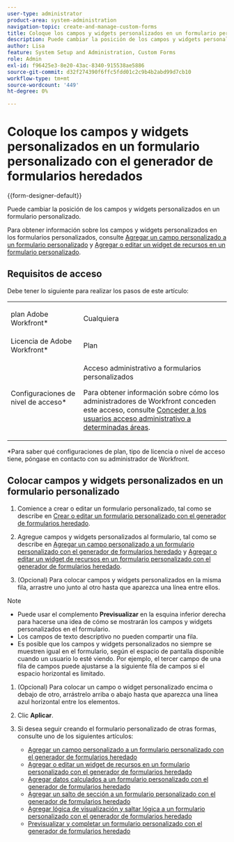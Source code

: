 ```yaml
---
user-type: administrator
product-area: system-administration
navigation-topic: create-and-manage-custom-forms
title: Coloque los campos y widgets personalizados en un formulario personalizado con el generador de formularios heredados
description: Puede cambiar la posición de los campos y widgets personalizados en un formulario personalizado.
author: Lisa
feature: System Setup and Administration, Custom Forms
role: Admin
exl-id: f96425e3-8e20-43ac-8340-915538ae5886
source-git-commit: d32f274390f6ffc5fdd01c2c9b4b2abd99d7cb10
workflow-type: tm+mt
source-wordcount: '449'
ht-degree: 0%

---
```


# Coloque los campos y widgets personalizados en un formulario personalizado con el generador de formularios heredados

{{form-designer-default}}

Puede cambiar la posición de los campos y widgets personalizados en un formulario personalizado.

Para obtener información sobre los campos y widgets personalizados en los formularios personalizados, consulte [Agregar un campo personalizado a un formulario personalizado](../../../administration-and-setup/customize-workfront/create-manage-custom-forms/add-a-custom-field-to-a-custom-form.md) y [Agregar o editar un widget de recursos en un formulario personalizado](../../../administration-and-setup/customize-workfront/create-manage-custom-forms/add-widget-or-edit-its-properties-in-a-custom-form.md).

## Requisitos de acceso

Debe tener lo siguiente para realizar los pasos de este artículo:

<table style="table-layout:auto"> 
 <col> 
 <col> 
 <tbody> 
  <tr data-mc-conditions=""> 
   <td role="rowheader"> <p>plan Adobe Workfront*</p> </td> 
   <td>Cualquiera</td> 
  </tr> 
  <tr> 
   <td role="rowheader">Licencia de Adobe Workfront*</td> 
   <td>Plan</td> 
  </tr> 
  <tr data-mc-conditions=""> 
   <td role="rowheader">Configuraciones de nivel de acceso*</td> 
   <td> <p>Acceso administrativo a formularios personalizados</p> <p>Para obtener información sobre cómo los administradores de Workfront conceden este acceso, consulte <a href="../../../administration-and-setup/add-users/configure-and-grant-access/grant-users-admin-access-certain-areas.md" class="MCXref xref">Conceder a los usuarios acceso administrativo a determinadas áreas</a>.</p> </td> 
  </tr>  
 </tbody> 
</table>

&#42;Para saber qué configuraciones de plan, tipo de licencia o nivel de acceso tiene, póngase en contacto con su administrador de Workfront.

## Colocar campos y widgets personalizados en un formulario personalizado

1. Comience a crear o editar un formulario personalizado, tal como se describe en [Crear o editar un formulario personalizado con el generador de formularios heredado](../../../administration-and-setup/customize-workfront/create-manage-custom-forms/create-or-edit-a-custom-form.md).
1. Agregue campos y widgets personalizados al formulario, tal como se describe en [Agregar un campo personalizado a un formulario personalizado con el generador de formularios heredado](../../../administration-and-setup/customize-workfront/create-manage-custom-forms/add-a-custom-field-to-a-custom-form.md) y [Agregar o editar un widget de recursos en un formulario personalizado con el generador de formularios heredado](../../../administration-and-setup/customize-workfront/create-manage-custom-forms/add-widget-or-edit-its-properties-in-a-custom-form.md).

1. (Opcional) Para colocar campos y widgets personalizados en la misma fila, arrastre uno junto al otro hasta que aparezca una línea entre ellos.

<!--
Courtney, this is a story that got postponed after I did the work. Slated for some time in 22.4 (https://hub.workfront.adobe.com/task/6220d425000140d7f7d3ea68cc9529c8/documents)
   You can drag multiple items. Press the following keys while you select the items, then drag the items together to the new row:
   * Mac: Command+Shift [Courtney, double-check these commands]
   * Windows: Ctrl+Shift

   When you drop the custom field or widget, a gray box displays around the two items to indicate that they share a row.
-->

>[!NOTE]
>
>* Puede usar el complemento **Previsualizar** en la esquina inferior derecha para hacerse una idea de cómo se mostrarán los campos y widgets personalizados en el formulario.
>* Los campos de texto descriptivo no pueden compartir una fila.
>* Es posible que los campos y widgets personalizados no siempre se muestren igual en el formulario, según el espacio de pantalla disponible cuando un usuario lo esté viendo. Por ejemplo, el tercer campo de una fila de campos puede ajustarse a la siguiente fila de campos si el espacio horizontal es limitado.

1. (Opcional) Para colocar un campo o widget personalizado encima o debajo de otro, arrástrelo arriba o abajo hasta que aparezca una línea azul horizontal entre los elementos.
1. Clic **Aplicar**.
1. Si desea seguir creando el formulario personalizado de otras formas, consulte uno de los siguientes artículos:

   * [Agregar un campo personalizado a un formulario personalizado con el generador de formularios heredado](../../../administration-and-setup/customize-workfront/create-manage-custom-forms/add-a-custom-field-to-a-custom-form.md#add2)
   * [Agregar o editar un widget de recursos en un formulario personalizado con el generador de formularios heredado](../../../administration-and-setup/customize-workfront/create-manage-custom-forms/add-widget-or-edit-its-properties-in-a-custom-form.md)
   * [Agregar datos calculados a un formulario personalizado con el generador de formularios heredado](../../../administration-and-setup/customize-workfront/create-manage-custom-forms/add-calculated-data-to-custom-form.md)
   * [Agregar un salto de sección a un formulario personalizado con el generador de formularios heredado](../../../administration-and-setup/customize-workfront/create-manage-custom-forms/add-a-section-break-to-a-custom-form.md)
   * [Agregar lógica de visualización y saltar lógica a un formulario personalizado con el generador de formularios heredado](../../../administration-and-setup/customize-workfront/create-manage-custom-forms/display-or-skip-logic-custom-form.md)
   * [Previsualizar y completar un formulario personalizado con el generador de formularios heredado](../../../administration-and-setup/customize-workfront/create-manage-custom-forms/preview-and-complete-a-custom-form.md)
